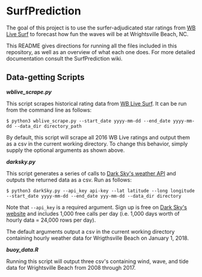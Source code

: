 # SurfPrediction
The goal of this project is to use the surfer-adjudicated star ratings from [WB Live Surf](http://www.wblivesurf.com) to forecast how fun the waves will be at Wrightsville Beach, NC.

This README gives directions for running all the files included in this repository, as well as an overview of what each one does. For more detailed documentation consult the SurfPrediction wiki.

## Data-getting Scripts

**_wblive_scrape.py_**

This script scrapes historical rating data from [WB Live Surf](http://www.wblivesurf.com). It can be run from the command line as follows:

```
$ python3 wblive_scrape.py --start_date yyyy-mm-dd --end_date yyyy-mm-dd --data_dir directory_path
```

By default, this script will scrape all 2016 WB Live ratings and output them as a csv in the current working directory. To change this behavior, simply supply the optional arguments as shown above.

**_darksky.py_**

This script generates a series of calls to [Dark Sky's weather API](https://darksky.net/dev) and outputs the returned data as a csv. Run as follows:

```
$ python3 darkSky.py --api_key api-key --lat latitude --long longitude --start_date yyyy-mm-dd --end_date yyy-mm-dd --data_dir directory
```

Note that `--api_key` is a required argument. Sign up is free on [Dark Sky's website](https://darksky.net/dev) and includes 1,000 free calls per day (i.e. 1,000 days worth of hourly data = 24,000 rows per day). 

The default arguments output a csv in the current working directory containing hourly weather data for Wrigthsville Beach on January 1, 2018.

**_buoy_data.R_**

Running this script will output three csv's containing wind, wave, and tide data for Wrightsville Beach from 2008 through 2017. 
